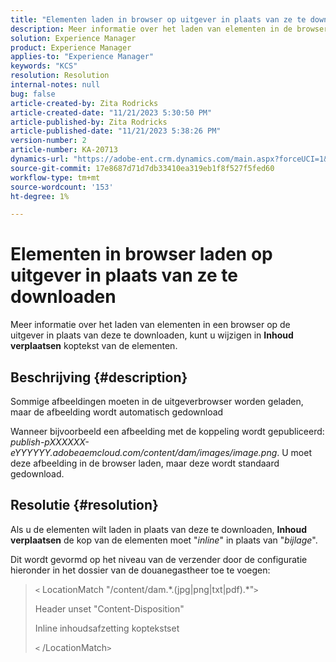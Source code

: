 ```yaml
---
title: "Elementen laden in browser op uitgever in plaats van ze te downloaden"
description: Meer informatie over het laden van elementen in de browser op de uitgever.
solution: Experience Manager
product: Experience Manager
applies-to: "Experience Manager"
keywords: "KCS"
resolution: Resolution
internal-notes: null
bug: false
article-created-by: Zita Rodricks
article-created-date: "11/21/2023 5:30:50 PM"
article-published-by: Zita Rodricks
article-published-date: "11/21/2023 5:38:26 PM"
version-number: 2
article-number: KA-20713
dynamics-url: "https://adobe-ent.crm.dynamics.com/main.aspx?forceUCI=1&pagetype=entityrecord&etn=knowledgearticle&id=b0e7e5b2-9388-ee11-8179-6045bd006295"
source-git-commit: 17e8687d71d7db33410ea319eb1f8f527f5fed60
workflow-type: tm+mt
source-wordcount: '153'
ht-degree: 1%

---
```


# Elementen in browser laden op uitgever in plaats van ze te downloaden


Meer informatie over het laden van elementen in een browser op de uitgever in plaats van deze te downloaden, kunt u wijzigen in <b>Inhoud verplaatsen</b> koptekst van de elementen.

## Beschrijving {#description}


Sommige afbeeldingen moeten in de uitgeverbrowser worden geladen, maar de afbeelding wordt automatisch gedownload

Wanneer bijvoorbeeld een afbeelding met de koppeling wordt gepubliceerd: *publish-pXXXXXX-eYYYYYY.adobeaemcloud.com/content/dam/images/image.png*. U moet deze afbeelding in de browser laden, maar deze wordt standaard gedownload.


## Resolutie {#resolution}


Als u de elementen wilt laden in plaats van deze te downloaden, <b>Inhoud verplaatsen</b> de kop van de elementen moet &quot;*inline*&quot; in plaats van &quot;*bijlage*&quot;.

Dit wordt gevormd op het niveau van de verzender door de configuratie hieronder in het dossier van de douanegastheer toe te voegen:




> `<` LocationMatch &quot;\/content\/dam.\*\.(jpg|png|txt|pdf).\*&quot;`>`
> 
> Header unset &quot;Content-Disposition&quot;
> 
> Inline inhoudsafzetting koptekstset
> 
> `<` /LocationMatch`>`





